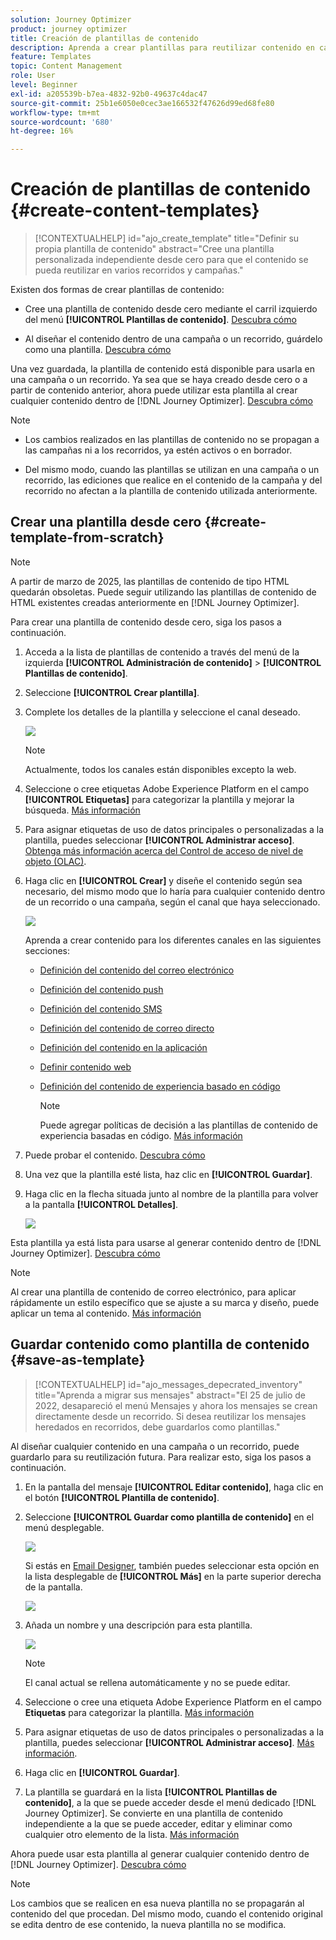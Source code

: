 ```yaml
---
solution: Journey Optimizer
product: journey optimizer
title: Creación de plantillas de contenido
description: Aprenda a crear plantillas para reutilizar contenido en campañas y recorridos de Journey Optimizer
feature: Templates
topic: Content Management
role: User
level: Beginner
exl-id: a205539b-b7ea-4832-92b0-49637c4dac47
source-git-commit: 25b1e6050e0cec3ae166532f47626d99ed68fe80
workflow-type: tm+mt
source-wordcount: '680'
ht-degree: 16%

---
```


# Creación de plantillas de contenido {#create-content-templates}

>[!CONTEXTUALHELP]
>id="ajo_create_template"
>title="Definir su propia plantilla de contenido"
>abstract="Cree una plantilla personalizada independiente desde cero para que el contenido se pueda reutilizar en varios recorridos y campañas."

Existen dos formas de crear plantillas de contenido:

* Cree una plantilla de contenido desde cero mediante el carril izquierdo del menú **[!UICONTROL Plantillas de contenido]**. [Descubra cómo](#create-template-from-scratch)

* Al diseñar el contenido dentro de una campaña o un recorrido, guárdelo como una plantilla. [Descubra cómo](#save-as-template)

Una vez guardada, la plantilla de contenido está disponible para usarla en una campaña o un recorrido. Ya sea que se haya creado desde cero o a partir de contenido anterior, ahora puede utilizar esta plantilla al crear cualquier contenido dentro de [!DNL Journey Optimizer]. [Descubra cómo](#use-content-templates)

>[!NOTE]
>
>* Los cambios realizados en las plantillas de contenido no se propagan a las campañas ni a los recorridos, ya estén activos o en borrador.
>
>* Del mismo modo, cuando las plantillas se utilizan en una campaña o un recorrido, las ediciones que realice en el contenido de la campaña y del recorrido no afectan a la plantilla de contenido utilizada anteriormente.

## Crear una plantilla desde cero {#create-template-from-scratch}

>[!NOTE]
>
>A partir de marzo de 2025, las plantillas de contenido de tipo HTML quedarán obsoletas. Puede seguir utilizando las plantillas de contenido de HTML existentes creadas anteriormente en [!DNL Journey Optimizer].

Para crear una plantilla de contenido desde cero, siga los pasos a continuación.

1. Acceda a la lista de plantillas de contenido a través del menú de la izquierda **[!UICONTROL Administración de contenido]** > **[!UICONTROL Plantillas de contenido]**.

1. Seleccione **[!UICONTROL Crear plantilla]**.

1. Complete los detalles de la plantilla y seleccione el canal deseado.

   ![](assets/content-template-channels.png)

   >[!NOTE]
   >
   >Actualmente, todos los canales están disponibles excepto la web.

1. Seleccione o cree etiquetas Adobe Experience Platform en el campo **[!UICONTROL Etiquetas]** para categorizar la plantilla y mejorar la búsqueda. [Más información](../start/search-filter-categorize.md#tags)

1. Para asignar etiquetas de uso de datos principales o personalizadas a la plantilla, puedes seleccionar **[!UICONTROL Administrar acceso]**. [Obtenga más información acerca del Control de acceso de nivel de objeto (OLAC)](../administration/object-based-access.md).

1. Haga clic en **[!UICONTROL Crear]** y diseñe el contenido según sea necesario, del mismo modo que lo haría para cualquier contenido dentro de un recorrido o una campaña, según el canal que haya seleccionado.

   ![](assets/content-template-edition.png)

   Aprenda a crear contenido para los diferentes canales en las siguientes secciones:
   * [Definición del contenido del correo electrónico](../email/get-started-email-design.md)
   * [Definición del contenido push](../push/design-push.md)
   * [Definición del contenido SMS](../sms/create-sms.md#sms-content)
   * [Definición del contenido de correo directo](../direct-mail/create-direct-mail.md)
   * [Definición del contenido en la aplicación](../in-app/design-in-app.md)
   * [Definir contenido web](../web/create-web.md#edit-web-content)
   * [Definición del contenido de experiencia basado en código](../code-based/create-code-based.md)

     >[!NOTE]
     >
     >Puede agregar políticas de decisión a las plantillas de contenido de experiencia basadas en código. [Más información](../experience-decisioning/create-decision.md#add-decision)

1. Puede probar el contenido. [Descubra cómo](#test-template)

1. Una vez que la plantilla esté lista, haz clic en **[!UICONTROL Guardar]**.

1. Haga clic en la flecha situada junto al nombre de la plantilla para volver a la pantalla **[!UICONTROL Detalles]**.

   ![](assets/content-template-back.png)

Esta plantilla ya está lista para usarse al generar contenido dentro de [!DNL Journey Optimizer]. [Descubra cómo](#use-content-templates)

>[!NOTE]
>
>Al crear una plantilla de contenido de correo electrónico, para aplicar rápidamente un estilo específico que se ajuste a su marca y diseño, puede aplicar un tema al contenido. [Más información](../email/apply-email-themes.md)

## Guardar contenido como plantilla de contenido {#save-as-template}

>[!CONTEXTUALHELP]
>id="ajo_messages_depecrated_inventory"
>title="Aprenda a migrar sus mensajes"
>abstract="El 25 de julio de 2022, desapareció el menú Mensajes y ahora los mensajes se crean directamente desde un recorrido. Si desea reutilizar los mensajes heredados en recorridos, debe guardarlos como plantillas."

Al diseñar cualquier contenido en una campaña o un recorrido, puede guardarlo para su reutilización futura. Para realizar esto, siga los pasos a continuación.

1. En la pantalla del mensaje **[!UICONTROL Editar contenido]**, haga clic en el botón **[!UICONTROL Plantilla de contenido]**.

1. Seleccione **[!UICONTROL Guardar como plantilla de contenido]** en el menú desplegable.

   ![](assets/content-template-button-save.png)

   Si estás en [Email Designer](../email/get-started-email-design.md), también puedes seleccionar esta opción en la lista desplegable de **[!UICONTROL Más]** en la parte superior derecha de la pantalla.

   ![](assets/content-template-more-button-save.png)

1. Añada un nombre y una descripción para esta plantilla.

   ![](assets/content-template-name.png)

   >[!NOTE]
   >
   >El canal actual se rellena automáticamente y no se puede editar.

1. Seleccione o cree una etiqueta Adobe Experience Platform en el campo **Etiquetas** para categorizar la plantilla. [Más información](../start/search-filter-categorize.md#tags)

1. Para asignar etiquetas de uso de datos principales o personalizadas a la plantilla, puedes seleccionar **[!UICONTROL Administrar acceso]**. [Más información](../administration/object-based-access.md).

1. Haga clic en **[!UICONTROL Guardar]**.

1. La plantilla se guardará en la lista **[!UICONTROL Plantillas de contenido]**, a la que se puede acceder desde el menú dedicado [!DNL Journey Optimizer]. Se convierte en una plantilla de contenido independiente a la que se puede acceder, editar y eliminar como cualquier otro elemento de la lista. [Más información](#access-manage-templates)

Ahora puede usar esta plantilla al generar cualquier contenido dentro de [!DNL Journey Optimizer]. [Descubra cómo](#use-content-templates)

>[!NOTE]
>
>Los cambios que se realicen en esa nueva plantilla no se propagarán al contenido del que procedan. Del mismo modo, cuando el contenido original se edita dentro de ese contenido, la nueva plantilla no se modifica.
